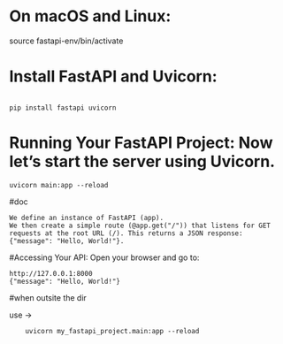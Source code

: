# On macOS and Linux:

source fastapi-env/bin/activate

# Install FastAPI and Uvicorn:

```

pip install fastapi uvicorn

```

# Running Your FastAPI Project: Now let’s start the server using Uvicorn.

```
uvicorn main:app --reload

```

#doc

```
We define an instance of FastAPI (app).
We then create a simple route (@app.get("/")) that listens for GET requests at the root URL (/). This returns a JSON response: {"message": "Hello, World!"}.

```

#Accessing Your API: Open your browser and go to:

```
http://127.0.0.1:8000
{"message": "Hello, World!"}
```

#when outsite the dir

use ->

```
    uvicorn my_fastapi_project.main:app --reload
```
